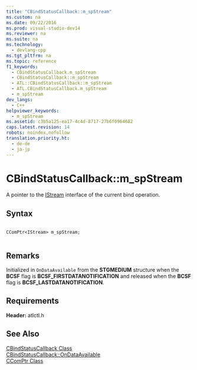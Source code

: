 ```yaml
---
title: "CBindStatusCallback::m_spStream"
ms.custom: na
ms.date: 09/22/2016
ms.prod: visual-studio-dev14
ms.reviewer: na
ms.suite: na
ms.technology: 
  - devlang-cpp
ms.tgt_pltfrm: na
ms.topic: reference
f1_keywords: 
  - CBindStatusCallback.m_spStream
  - CBindStatusCallback::m_spStream
  - ATL::CBindStatusCallback::m_spStream
  - ATL.CBindStatusCallback.m_spStream
  - m_spStream
dev_langs: 
  - C++
helpviewer_keywords: 
  - m_spStream
ms.assetid: c3b5a125-ea17-4c4d-8717-27b6f0964682
caps.latest.revision: 14
robots: noindex,nofollow
translation.priority.ht: 
  - de-de
  - ja-jp
---
```

# CBindStatusCallback::m_spStream
A pointer to the [IStream](http://msdn.microsoft.com/library/windows/desktop/aa380034) interface of the current bind operation.  
  
## Syntax  
  
```  
  
CComPtr<IStream> m_spStream;  
  
```  
  
## Remarks  
 Initialized in `OnDataAvailable` from the **STGMEDIUM** structure when the **BCSF** flag is **BCSF_FIRSTDATANOTIFICATION** and released when the **BCSF** flag is **BCSF_LASTDATANOTIFICATION**.  
  
## Requirements  
 **Header:** atlctl.h  
  
## See Also  
 [CBindStatusCallback Class](../vs140/cbindstatuscallback-class.md)   
 [CBindStatusCallback::OnDataAvailable](../vs140/cbindstatuscallback--ondataavailable.md)   
 [CComPtr Class](../vs140/ccomptr-class.md)